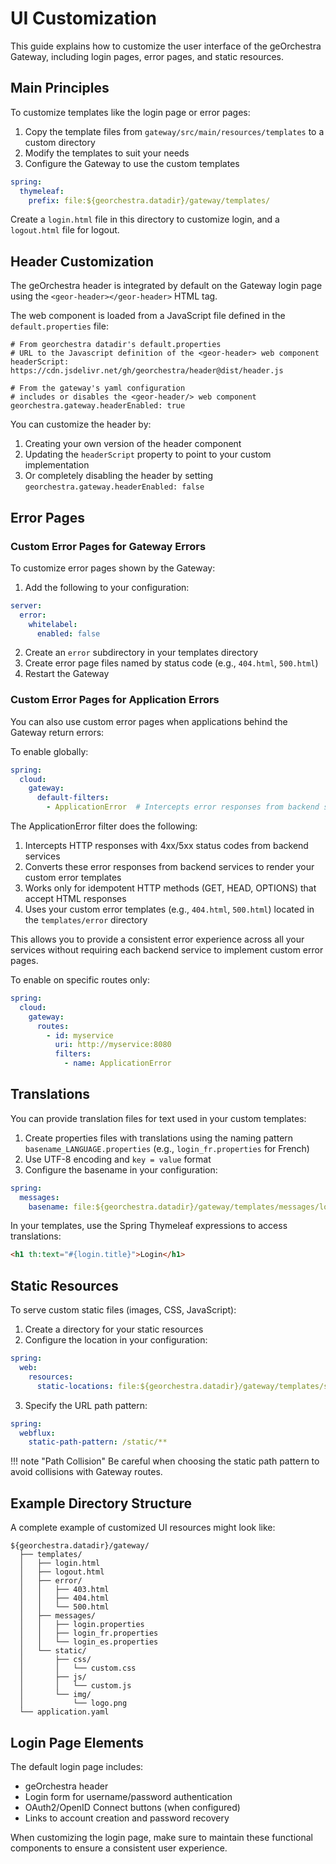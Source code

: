 # UI Customization

This guide explains how to customize the user interface of the geOrchestra Gateway, including login pages, error pages, and static resources.

## Main Principles

To customize templates like the login page or error pages:

1. Copy the template files from `gateway/src/main/resources/templates` to a custom directory
2. Modify the templates to suit your needs
3. Configure the Gateway to use the custom templates

```yaml
spring:
  thymeleaf:
    prefix: file:${georchestra.datadir}/gateway/templates/
```

Create a `login.html` file in this directory to customize login, and a `logout.html` file for logout.

## Header Customization

The geOrchestra header is integrated by default on the Gateway login page using the `<geor-header></geor-header>` HTML tag.

The web component is loaded from a JavaScript file defined in the `default.properties` file:

```properties
# From georchestra datadir's default.properties
# URL to the Javascript definition of the <geor-header> web component
headerScript: https://cdn.jsdelivr.net/gh/georchestra/header@dist/header.js

# From the gateway's yaml configuration
# includes or disables the <geor-header/> web component
georchestra.gateway.headerEnabled: true
```

You can customize the header by:

1. Creating your own version of the header component
2. Updating the `headerScript` property to point to your custom implementation
3. Or completely disabling the header by setting `georchestra.gateway.headerEnabled: false`

## Error Pages

### Custom Error Pages for Gateway Errors

To customize error pages shown by the Gateway:

1. Add the following to your configuration:

```yaml
server:
  error:
    whitelabel:
      enabled: false
```

2. Create an `error` subdirectory in your templates directory
3. Create error page files named by status code (e.g., `404.html`, `500.html`)
4. Restart the Gateway

### Custom Error Pages for Application Errors

You can also use custom error pages when applications behind the Gateway return errors:

To enable globally:

```yaml
spring:
  cloud:
    gateway:
      default-filters:
        - ApplicationError  # Intercepts error responses from backend services and renders custom error pages
```

The ApplicationError filter does the following:

1. Intercepts HTTP responses with 4xx/5xx status codes from backend services
2. Converts these error responses from backend services to render your custom error templates
3. Works only for idempotent HTTP methods (GET, HEAD, OPTIONS) that accept HTML responses
4. Uses your custom error templates (e.g., `404.html`, `500.html`) located in the `templates/error` directory

This allows you to provide a consistent error experience across all your services without requiring each backend service to implement custom error pages.

To enable on specific routes only:

```yaml
spring:
  cloud:
    gateway:
      routes:
        - id: myservice
          uri: http://myservice:8080
          filters:
            - name: ApplicationError
```

## Translations

You can provide translation files for text used in your custom templates:

1. Create properties files with translations using the naming pattern `basename_LANGUAGE.properties` (e.g., `login_fr.properties` for French)
2. Use UTF-8 encoding and `key = value` format
3. Configure the basename in your configuration:

```yaml
spring:
  messages:
    basename: file:${georchestra.datadir}/gateway/templates/messages/login
```

In your templates, use the Spring Thymeleaf expressions to access translations:

```html
<h1 th:text="#{login.title}">Login</h1>
```

## Static Resources

To serve custom static files (images, CSS, JavaScript):

1. Create a directory for your static resources
2. Configure the location in your configuration:

```yaml
spring:
  web:
    resources:
      static-locations: file:${georchestra.datadir}/gateway/templates/static/
```

3. Specify the URL path pattern:

```yaml
spring:
  webflux:
    static-path-pattern: /static/**
```

!!! note "Path Collision"
    Be careful when choosing the static path pattern to avoid collisions with Gateway routes.

## Example Directory Structure

A complete example of customized UI resources might look like:

```
${georchestra.datadir}/gateway/
  ├── templates/
  │   ├── login.html
  │   ├── logout.html
  │   ├── error/
  │   │   ├── 403.html
  │   │   ├── 404.html
  │   │   └── 500.html
  │   ├── messages/
  │   │   ├── login.properties
  │   │   ├── login_fr.properties
  │   │   └── login_es.properties
  │   └── static/
  │       ├── css/
  │       │   └── custom.css
  │       ├── js/
  │       │   └── custom.js
  │       └── img/
  │           └── logo.png
  └── application.yaml
```

## Login Page Elements

The default login page includes:

- geOrchestra header
- Login form for username/password authentication
- OAuth2/OpenID Connect buttons (when configured)
- Links to account creation and password recovery

When customizing the login page, make sure to maintain these functional components to ensure a consistent user experience.
